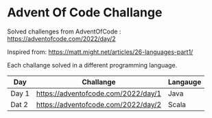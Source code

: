 # Advent Of Code Challange
Solved challenges from AdventOfCode : https://adventofcode.com/2022/day/2  

Inspired from: https://matt.might.net/articles/26-languages-part1/  

Each challange solved in a different programming language.

|Day|Challange|Langauge|
|-----|-------------------------------------|-------|
|Day 1| https://adventofcode.com/2022/day/1 | Java  |
|Dat 2| https://adventofcode.com/2022/day/2 | Scala |
